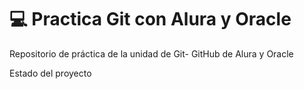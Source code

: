 # :computer: Practica Git con Alura y Oracle
Repositorio de práctica de la unidad de Git- GitHub de Alura y Oracle

Estado del proyecto
